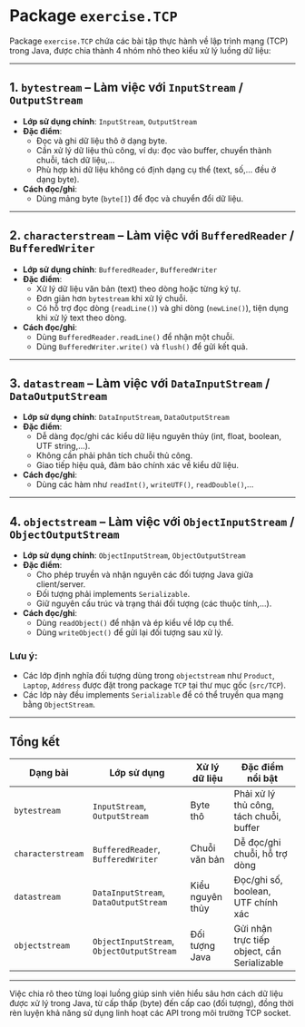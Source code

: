 # Package `exercise.TCP`

Package `exercise.TCP` chứa các bài tập thực hành về lập trình mạng (TCP) trong Java, được chia thành 4 nhóm nhỏ theo kiểu xử lý luồng dữ liệu:

---

## 1. `bytestream` – Làm việc với `InputStream` / `OutputStream`

- **Lớp sử dụng chính**: `InputStream`, `OutputStream`
- **Đặc điểm**:
    - Đọc và ghi dữ liệu thô ở dạng byte.
    - Cần xử lý dữ liệu thủ công, ví dụ: đọc vào buffer, chuyển thành chuỗi, tách dữ liệu,...
    - Phù hợp khi dữ liệu không có định dạng cụ thể (text, số,... đều ở dạng byte).
- **Cách đọc/ghi**:
    - Dùng mảng byte (`byte[]`) để đọc và chuyển đổi dữ liệu.

---

## 2. `characterstream` – Làm việc với `BufferedReader` / `BufferedWriter`

- **Lớp sử dụng chính**: `BufferedReader`, `BufferedWriter`
- **Đặc điểm**:
    - Xử lý dữ liệu văn bản (text) theo dòng hoặc từng ký tự.
    - Đơn giản hơn `bytestream` khi xử lý chuỗi.
    - Có hỗ trợ đọc dòng (`readLine()`) và ghi dòng (`newLine()`), tiện dụng khi xử lý text theo dòng.
- **Cách đọc/ghi**:
    - Dùng `BufferedReader.readLine()` để nhận một chuỗi.
    - Dùng `BufferedWriter.write()` và `flush()` để gửi kết quả.

---

## 3. `datastream` – Làm việc với `DataInputStream` / `DataOutputStream`

- **Lớp sử dụng chính**: `DataInputStream`, `DataOutputStream`
- **Đặc điểm**:
    - Dễ dàng đọc/ghi các kiểu dữ liệu nguyên thủy (int, float, boolean, UTF string,...).
    - Không cần phải phân tích chuỗi thủ công.
    - Giao tiếp hiệu quả, đảm bảo chính xác về kiểu dữ liệu.
- **Cách đọc/ghi**:
    - Dùng các hàm như `readInt()`, `writeUTF()`, `readDouble()`,...

---

## 4. `objectstream` – Làm việc với `ObjectInputStream` / `ObjectOutputStream`

- **Lớp sử dụng chính**: `ObjectInputStream`, `ObjectOutputStream`
- **Đặc điểm**:
    - Cho phép truyền và nhận nguyên các đối tượng Java giữa client/server.
    - Đối tượng phải implements `Serializable`.
    - Giữ nguyên cấu trúc và trạng thái đối tượng (các thuộc tính,...).
- **Cách đọc/ghi**:
    - Dùng `readObject()` để nhận và ép kiểu về lớp cụ thể.
    - Dùng `writeObject()` để gửi lại đối tượng sau xử lý.

### Lưu ý:
- Các lớp định nghĩa đối tượng dùng trong `objectstream` như `Product`, `Laptop`, `Address` được đặt trong package `TCP` tại thư mục gốc (`src/TCP`).
- Các lớp này đều implements `Serializable` để có thể truyền qua mạng bằng `ObjectStream`.

---

## Tổng kết

| Dạng bài       | Lớp sử dụng               | Xử lý dữ liệu        | Đặc điểm nổi bật                          |
|----------------|----------------------------|----------------------|-------------------------------------------|
| `bytestream`   | `InputStream`, `OutputStream` | Byte thô             | Phải xử lý thủ công, tách chuỗi, buffer   |
| `characterstream` | `BufferedReader`, `BufferedWriter` | Chuỗi văn bản        | Dễ đọc/ghi chuỗi, hỗ trợ dòng             |
| `datastream`   | `DataInputStream`, `DataOutputStream` | Kiểu nguyên thủy     | Đọc/ghi số, boolean, UTF chính xác        |
| `objectstream` | `ObjectInputStream`, `ObjectOutputStream` | Đối tượng Java       | Gửi nhận trực tiếp object, cần Serializable |

---

Việc chia rõ theo từng loại luồng giúp sinh viên hiểu sâu hơn cách dữ liệu được xử lý trong Java, từ cấp thấp (byte) đến cấp cao (đối tượng), đồng thời rèn luyện khả năng sử dụng linh hoạt các API trong môi trường TCP socket.
